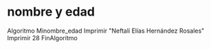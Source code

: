 # nombre y edad

Algoritmo Minombre_edad
	Imprimir "Neftalí Elías Hernández Rosales"
	Imprimir 28
FinAlgoritmo
